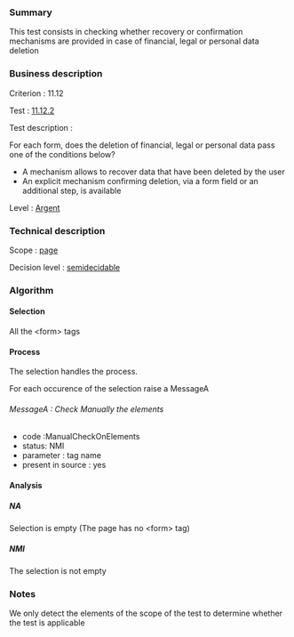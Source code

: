 ### Summary

This test consists in checking whether recovery or confirmation
mechanisms are provided in case of financial, legal or personal data
deletion

### Business description

Criterion : 11.12

Test : [11.12.2](http://www.accessiweb.org/index.php/accessiweb-22-english-version.html#test-11-12-2)

Test description :

For each form, does the deletion of financial, legal or personal data
pass one of the conditions below?

-   A mechanism allows to recover data that have been deleted by the
    user
-   An explicit mechanism confirming deletion, via a form field or an
    additional step, is available

Level : [Argent](/en/category/rules-design/accessiweb-11/level/argent)

### Technical description

Scope : [page](/en/category/rules-design/accessiweb-11/scope/page)

Decision level :
[semidecidable](/en/category/rules-design/accessiweb-11/decision-level/semidecidable)

### Algorithm

#### Selection

All the <form\> tags

#### Process

The selection handles the process.

For each occurence of the selection raise a MessageA

###### MessageA : Check Manually the elements

-   code :ManualCheckOnElements
-   status: NMI
-   parameter : tag name
-   present in source : yes

#### Analysis

##### NA

Selection is empty (The page has no <form\> tag)

##### NMI

The selection is not empty

### Notes

We only detect the elements of the scope of the test to determine
whether the test is applicable
